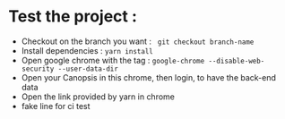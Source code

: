 # Test the project : 

  * Checkout on the branch you want : ` git checkout branch-name`
  * Install dependencies : ` yarn install `
  * Open google chrome with the tag :  `google-chrome --disable-web-security --user-data-dir`
  * Open your Canopsis in this chrome, then login, to have the back-end data 
  * Open the link provided by yarn in chrome
  * fake line for ci test
   
